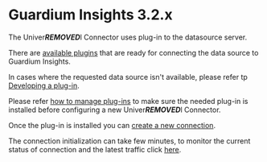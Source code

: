 # Guardium Insights 3.2.x
The Univer***REMOVED***l Connector uses plug-in to the datasource server.

There are [available plugins](../../../docs/available_plugins.md) that are ready for connecting the data source to Guardium Insights.

In cases where the requested data source isn't available, please refer tp [Developing a plug-in](../../../docs/Guardium%20Insights/3.2.x/developing_plugins_gi.md).

Please refer [how to manage plug-ins](../../../docs/Guardium%20Insights/3.2.x/Plugins_management.md) to make sure the needed plug-in is installed before configuring a new Univer***REMOVED***l Connector.

Once the plug-in is installed you can [create a new connection](../../../docs/Guardium%20Insights/3.2.x/UC_Configuration_GI.md). 

The connection initialization can take few minutes, to monitor the current status of connection and the latest traffic click [here](../../../docs/Guardium%20Insights/3.2.x/monitoring_GI.MD).
